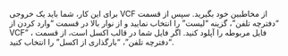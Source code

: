 <p>برای این کار، شما باید یک خروجی VCF از مخاطبین خود بگیرید. سپس از قسمت “دفترچه تلفن”، گزینه “لیست” را انتخاب نمایید و از نوار بالا در قسمت “وارد کردن از VCF” ، فایل مربوطه را آپلود کنید. اگر فایل شما در قالب اکسل است، از قسمت “دفترچه تلفن”، “بارگذاری از اکسل” را انتخاب کنید.</p>